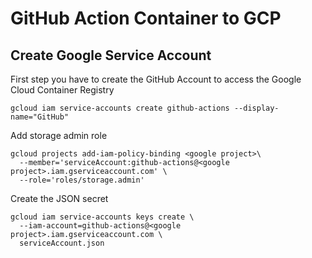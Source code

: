 # GitHub Action Container to GCP



## Create Google Service Account

First step you have to create the GitHub Account to access the Google Cloud 
Container Registry

```
gcloud iam service-accounts create github-actions --display-name="GitHub"
```

Add storage admin role

```
gcloud projects add-iam-policy-binding <google project>\
  --member='serviceAccount:github-actions@<google project>.iam.gserviceaccount.com' \
  --role='roles/storage.admin'
```

Create the JSON secret
```
gcloud iam service-accounts keys create \
  --iam-account=github-actions@<google project>.iam.gserviceaccount.com \
  serviceAccount.json
```
